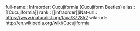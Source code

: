 

full-name:: Infraorder: Cucujiformia (Cucujiform Beetles)
alias:: [[Cucujiformia]]
rank:: [[infraorder]]iNat-url:: https://www.inaturalist.org/taxa/372852
wiki-url:: http://en.wikipedia.org/wiki/Cucujiformia